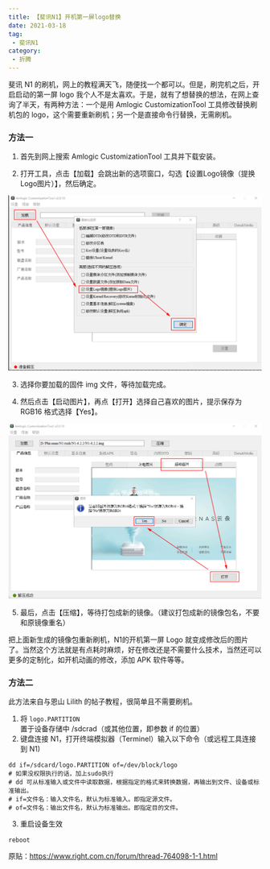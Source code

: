 ```yaml
---
title: 【斐讯N1】开机第一屏logo替换
date: 2021-03-18
tag:
 - 斐讯N1
category: 
 - 折腾
---
```


斐讯 N1 的刷机，网上的教程满天飞，随便找一个都可以。但是，刷完机之后，开启启动的第一屏 logo 我个人不是太喜欢。于是，就有了想替换的想法，在网上查询了半天，有两种方法：一个是用 Amlogic CustomizationTool 工具修改替换刷机包的 logo，这个需要重新刷机；另一个是直接命令行替换，无需刷机。

### 方法一

1. 首先到网上搜索 Amlogic CustomizationTool 工具并下载安装。

2. 打开工具，点击【加载】会跳出新的选项窗口，勾选【设置Logo镜像（提换Logo图片）】，然后确定。

![](./assets/N1_logo_1.png)

 3. 选择你要加载的固件 img 文件，等待加载完成。

4. 然后点击【启动图片】，再点【打开】选择自己喜欢的图片，提示保存为 RGB16 格式选择【Yes】。

![](./assets/N1_logo_2.png)

5. 最后，点击【压缩】，等待打包成新的镜像。（建议打包成新的镜像包名，不要和原镜像重名）

把上面新生成的镜像包重新刷机，N1的开机第一屏 Logo 就变成修改后的图片了。当然这个方法就是有点耗时麻烦，好在修改还是不需要什么技术，当然还可以更多的定制化，如开机动画的修改，添加 APK 软件等等。

### 方法二

此方法来自与恩山 Lilith 的帖子教程，很简单且不需要刷机。

1. 将 `logo.PARTITION` 置于设备存储中 /sdcrad（或其他位置，即参数 if 的位置）
2. 键盘连接 N1，打开终端模拟器（Terminel）输入以下命令（或远程工具连接到 N1)

```shell
dd if=/sdcard/logo.PARTITION of=/dev/block/logo
# 如果没权限执行的话，加上sudo执行
# dd 可从标准输入或文件中读取数据，根据指定的格式来转换数据，再输出到文件、设备或标准输出。
# if=文件名：输入文件名，默认为标准输入。即指定源文件。
# of=文件名：输出文件名，默认为标准输出。即指定目的文件。 
```

3. 重启设备生效

```shell
reboot
```

原贴：<https://www.right.com.cn/forum/thread-764098-1-1.html>

